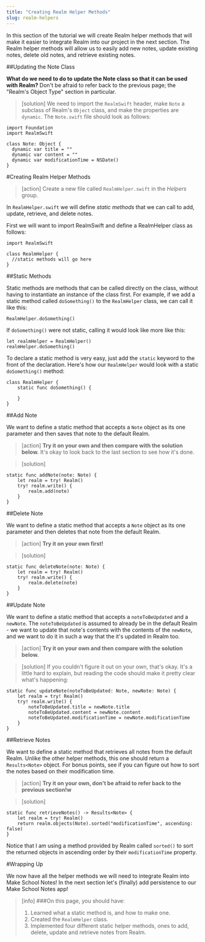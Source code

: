 ```yaml
---
title: "Creating Realm Helper Methods"
slug: realm-helpers
---
```


In this section of the tutorial we will create Realm helper methods that will make it easier to integrate Realm into our project in the next section. The Realm helper methods will allow us to easily add new notes, update existing notes, delete old notes, and retrieve existing notes.

##Updating the Note Class

**What do we need to do to update the Note class so that it can be used with Realm?** Don't be afraid to refer back to the previous page; the "Realm's Object Type" section in particular.

> [solution]
We need to import the `RealmSwift` header, make `Note` a subclass of Realm's `Object` class, and make the properties are `dynamic`. The `Note.swift` file should look as follows:
>
	import Foundation
	import RealmSwift
>	
	class Note: Object {
	  dynamic var title = ""
	  dynamic var content = ""
	  dynamic var modificationTime = NSDate()
	}


#Creating Realm Helper Methods

> [action]
Create a new file called `RealmHelper.swift` in the *Helpers* group.

In `RealmHelper.swift` we will define *static methods* that we can call to add, update, retrieve, and delete notes. 

First we will want to import RealmSwift and define a RealmHelper class as follows:

	import RealmSwift
	
	class RealmHelper {
	  //static methods will go here
	}

##Static Methods

Static methods are methods that can be called directly on the class, without having to instantiate an instance of the class first. For example, if we add a static method called `doSomething()` to the `RealmHelper` class, we can call it like this:
 
	RealmHelper.doSomething()

If `doSomething()` were not static, calling it would look like more like this:
 
 	let realmHelper = RealmHelper()
 	realmHelper.doSomething()
 	
To declare a static method is very easy, just add the `static` keyword to the front of the declaration. Here's how our `RealmHelper` would look with a static `doSomething()` method:

	class RealmHelper {
		static func doSomething() {
		
		}
	}

##Add Note

We want to define a static method that accepts a `Note` object as its one parameter and then saves that note to the default Realm.

> [action]
**Try it on your own and then compare with the solution below.** It's okay to look back to the last section to see how it's done.

<!-- html comment to break boxes -->

> [solution]
>
	static func addNote(note: Note) {
		let realm = try! Realm()
		try! realm.write() {
			realm.add(note)
		}
	}

##Delete Note

We want to define a static method that accepts a `Note` object as its one parameter and then deletes that note from the default Realm.

> [action]
> **Try it on your own first!**


<!-- html comment to break boxes -->

> [solution]
>
	static func deleteNote(note: Note) {
		let realm = try! Realm()
		try! realm.write() {
			realm.delete(note)
		}
	}

##Update Note

We want to define a static method that accepts a `noteToBeUpdated` and a `newNote`. The `noteToBeUpdated` is assumed to already be in the default Realm - we want to update that note's contents with the contents of the `newNote`, and we want to do it in such a way that the it's updated in Realm too.

> [action]
**Try it on your own and then compare with the solution below.**

<!-- html comment to break boxes -->

> [solution]
> If you couldn't figure it out on your own, that's okay. It's a little hard to explain, but reading the code should make it pretty clear what's happening:
>
	static func updateNote(noteToBeUpdated: Note, newNote: Note) {
		let realm = try! Realm()
		try! realm.write() {
			noteToBeUpdated.title = newNote.title
			noteToBeUpdated.content = newNote.content
			noteToBeUpdated.modificationTime = newNote.modificationTime
		}
	}

##Retrieve Notes

We want to define a static method that retrieves all notes from the default Realm. Unlike the other helper methods, this one should return a `Results<Note>` object. For bonus points, see if you can figure out how to sort the notes based on their modification time.

> [action]
**Try it on your own, don't be afraid to refer back to the previous section!w**

<!-- html comment to break boxes -->

> [solution]
>
	static func retrieveNotes() -> Results<Note> {
		let realm = try! Realm()
		return realm.objects(Note).sorted("modificationTime", ascending: false)
	}
>
Notice that I am using a method provided by Realm called `sorted()` to sort the returned objects in ascending order by their `modificationTime` property.

#Wrapping Up

We now have all the helper methods we will need to integrate Realm into Make School Notes! In the next section let's (finally) add persistence to our Make School Notes app!

>[info]
>###On this page, you should have:
>
>1. Learned what a static method is, and how to make one.
>2. Created the `RealmHelper` class.
>3. Implemented four different static helper methods, ones to add, delete, update and retrieve notes from Realm.